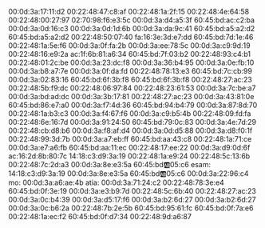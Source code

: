 00:0d:3a:17:11:d2
00:22:48:47:c8:af
00:22:48:1a:2f:15
00:22:48:4e:64:58
00:22:48:00:27:97
02:70:98:f6:e3:5c
00:0d:3a:d4:a5:3f
60:45:bd:ac:c2:ba
00:0d:3a:0d:16:c3
00:0d:3a:0d:1d:6b
00:0d:3a:da:9c:41
60:45:bd:a5:a2:d2
60:45:bd:a5:a2:d2
00:22:48:50:07:40
fa:16:3e:3d:e7:dd
60:45:bd:7d:1e:46
00:22:48:1a:5e:f6
00:0d:3a:0f:fa:2b
00:0d:3a:ee:78:5c
00:0d:3a:c9:9d:19
00:22:48:16:e9:2a
ac:1f:6b:81:a6:34
60:45:bd:7f:03:b2
00:22:48:93:c4:b1
00:22:48:01:2c:be
00:0d:3a:23:dc:f8
00:0d:3a:36:b4:95
00:0d:3a:0e:fb:10
00:0d:3a:b8:a7:7e
00:0d:3a:0f:da:fd
00:22:48:78:13:e3
60:45:bd:7c:cb:99
00:0d:3a:02:83:16
60:45:bd:6f:3b:f8
60:45:bd:6f:3b:f8
00:22:48:27:ac:23
00:22:48:5b:f9:dc
00:22:48:06:97:84
00:22:48:23:61:53
00:0d:3a:7c:be:a7
00:0d:3a:bd:ad:dc
00:0d:3a:3b:17:81
00:22:48:27:ac:23
00:0d:3a:43:81:0e
60:45:bd:86:e7:a0
00:0d:3a:f7:4d:36
60:45:bd:94:b4:79
00:0d:3a:87:8d:70
00:22:48:1a:b3:c3
00:0d:3a:f4:67:f6
00:0d:3a:c9:b5:4b
00:22:48:09:fd:fa
00:22:48:6e:16:7d
00:0d:3a:91:24:50
60:45:bd:79:0c:83
00:0d:3a:4e:7d:29
00:22:48:cb:d8:b6
00:0d:3a:f8:af:d4
00:0d:3a:0d:d5:88
00:0d:3a:d8:f0:1f
00:22:48:99:3d:7b
00:0d:3a:a7:eb:ff
60:45:bd:aa:43:c8
00:22:48:1a:71:ce
00:0d:3a:e7:a6:fb
60:45:bd:aa:11:ec
00:22:48:17:ee:22
00:0d:3a:d9:0d:6f
ac:16:2d:8b:80:7c
14:18:c3:d9:3a:19
00:22:48:1a:e9:24
00:22:48:5c:13:6b
00:22:48:7c:2d:a3
00:0d:3a:8e:e3:5a
60:45:bd:ab:05:c6
esam:
14:18:c3:d9:3a:19
00:0d:3a:8e:e3:5a
60:45:bd:ab:05:c6
00:0d:3a:22:96:c4
mo:
00:0d:3a:a6:ae:4b
atia:
00:0d:3a:71:24:c2
00:22:48:78:3e:e4
60:45:bd:0f:3e:19
00:0d:3a:e3:b9:7d
00:22:48:5c:6b:40
00:22:48:27:ac:23
00:0d:3a:0c:b4:39
00:0d:3a:d5:17:f6
00:0d:3a:b2:6d:27
00:0d:3a:b2:6d:27
00:0d:3a:0c:b6:2a
00:22:48:7b:2e:5b
60:45:bd:95:61:fc
60:45:bd:0f:7a:e6
00:22:48:1a:ec:f2
60:45:bd:0f:d7:34
00:22:48:9d:a6:87


